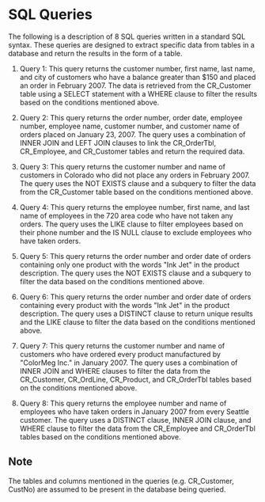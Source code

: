 # SQL Queries
The following is a description of 8 SQL queries written in a standard SQL syntax. These queries are designed to extract specific data from tables in a database and return the results in the form of a table.

1. Query 1: This query returns the customer number, first name, last name, and city of customers who have a balance greater than $150 and placed an order in February 2007. The data is retrieved from the CR_Customer table using a SELECT statement with a WHERE clause to filter the results based on the conditions mentioned above.

2. Query 2: This query returns the order number, order date, employee number, employee name, customer number, and customer name of orders placed on January 23, 2007. The query uses a combination of INNER JOIN and LEFT JOIN clauses to link the CR_OrderTbl, CR_Employee, and CR_Customer tables and return the required data.

3. Query 3: This query returns the customer number and name of customers in Colorado who did not place any orders in February 2007. The query uses the NOT EXISTS clause and a subquery to filter the data from the CR_Customer table based on the conditions mentioned above.

4. Query 4: This query returns the employee number, first name, and last name of employees in the 720 area code who have not taken any orders. The query uses the LIKE clause to filter employees based on their phone number and the IS NULL clause to exclude employees who have taken orders.

5. Query 5: This query returns the order number and order date of orders containing only one product with the words "Ink Jet" in the product description. The query uses the NOT EXISTS clause and a subquery to filter the data based on the conditions mentioned above.

6. Query 6: This query returns the order number and order date of orders containing every product with the words "Ink Jet" in the product description. The query uses a DISTINCT clause to return unique results and the LIKE clause to filter the data based on the conditions mentioned above.

7. Query 7: This query returns the customer number and name of customers who have ordered every product manufactured by "ColorMeg Inc." in January 2007. The query uses a combination of INNER JOIN and WHERE clauses to filter the data from the CR_Customer, CR_OrdLine, CR_Product, and CR_OrderTbl tables based on the conditions mentioned above.

8. Query 8: This query returns the employee number and name of employees who have taken orders in January 2007 from every Seattle customer. The query uses a DISTINCT clause, INNER JOIN clause, and WHERE clause to filter the data from the CR_Employee and CR_OrderTbl tables based on the conditions mentioned above.

## Note 
The tables and columns mentioned in the queries (e.g. CR_Customer, CustNo) are assumed to be present in the database being queried.
